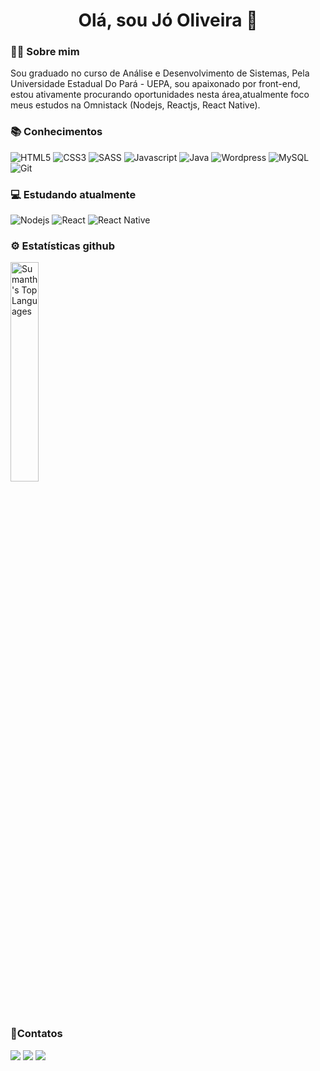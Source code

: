 <p>
  <h1 align = "center"> <b> Olá, sou Jó Oliveira 👋 </b> </h1>
</p>

### :man_technologist: Sobre mim
Sou graduado no curso de Análise e Desenvolvimento de Sistemas, Pela Universidade Estadual Do Pará - UEPA, sou apaixonado por front-end, estou ativamente procurando oportunidades nesta área,atualmente foco meus estudos na Omnistack (Nodejs, Reactjs, React Native).

### 📚 Conhecimentos
![HTML5](https://img.shields.io/badge/-HTML5-E34F26?style=flat-square&logo=html5&logoColor=white)
![CSS3](https://img.shields.io/badge/-CSS3-549FDE?style=flat-square&logo=css3&logoColor=white)
![SASS](https://img.shields.io/badge/-SASS-C76494?style=flat-square&logo=sass&logoColor=white)
![Javascript](https://img.shields.io/badge/-Javascript-efd81d?style=flat-square&logo=javascript&logoColor=black)
![Java](https://img.shields.io/badge/-Java-E42D2C?style=flat-square&logo=java&logoColor=white)
![Wordpress](https://img.shields.io/badge/-Wordpress-007095?style=flat-square&logo=wordpress&logoColor=white)
![MySQL](https://img.shields.io/badge/-MySQL-00758F?style=flat-square&logo=mysql&logoColor=white)
![Git](https://img.shields.io/badge/-Git-F05032?style=flat-square&logo=git&logoColor=white)

### 💻 Estudando atualmente
![Nodejs](https://img.shields.io/badge/-Node.js-43853d?style=flat-square&logo=Node.js&logoColor=white)
![React](https://img.shields.io/badge/-React.js-45b8d8?style=flat-square&logo=react&logoColor=white)
![React Native](https://img.shields.io/badge/-React%20Native-45b8d8?style=flat-square&logo=react&logoColor=white)
### ⚙️ Estatísticas github

<img src="https://github-readme-stats.vercel.app/api/top-langs/?username=JoOLiverP&hide=java&layout=compact)](https://github.com/anuraghazra/github-readme-stats" width="30%" alt="Sumanth's Top Languages">
</p>
<br>

### 📱Contatos

<a href="https://jo-oliver-portfolio.vercel.app"><img src="https://img.shields.io/badge/-Website-3423A6?style=flat&logo=Google-Chrome&logoColor=white"/></a>
<a href="https://www.linkedin.com/in/j%C3%B3-oliveira-2756a5180/"><img src="https://img.shields.io/badge/-Linkedin-007ec6?style=flat-square&logo=linkedin&logoColor=white"/></a>
<a href="mailto:joypinheiro63@gmail.com"><img src="https://img.shields.io/badge/-Gmail-F05032?style=flat-square&logo=gmail&logoColor=white"/></a>
